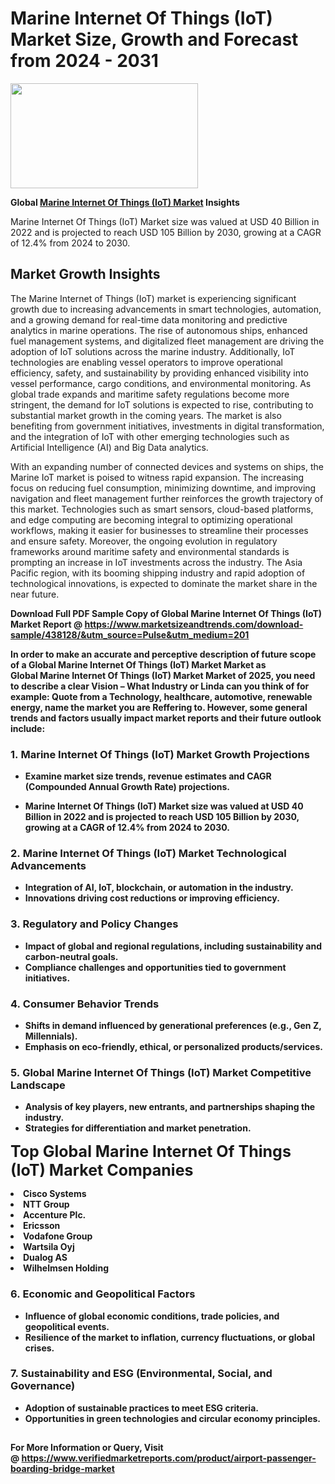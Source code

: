 <H1>Marine Internet Of Things (IoT) Market Size, Growth and Forecast from 2024 - 2031</H1><img class="aligncenter size-medium wp-image-584254" src="https://thirdeyenews.in/wp-content/uploads/2024/09/Global-Market-Research-300x168.jpeg" alt="" width="300" height="168" /><p><strong>Global&nbsp;<a href="https://www.marketsizeandtrends.com/download-sample/438128/&amp;utm_source=Pulse&amp;utm_medium=201">Marine Internet Of Things (IoT) Market</a> Insights</strong></p><p>Marine Internet Of Things (IoT) Market size was valued at USD 40 Billion in 2022 and is projected to reach USD 105 Billion by 2030, growing at a CAGR of 12.4% from 2024 to 2030.</p><p><h2>Market Growth Insights</h2> <p>The Marine Internet of Things (IoT) market is experiencing significant growth due to increasing advancements in smart technologies, automation, and a growing demand for real-time data monitoring and predictive analytics in marine operations. The rise of autonomous ships, enhanced fuel management systems, and digitalized fleet management are driving the adoption of IoT solutions across the marine industry. Additionally, IoT technologies are enabling vessel operators to improve operational efficiency, safety, and sustainability by providing enhanced visibility into vessel performance, cargo conditions, and environmental monitoring. As global trade expands and maritime safety regulations become more stringent, the demand for IoT solutions is expected to rise, contributing to substantial market growth in the coming years. The market is also benefiting from government initiatives, investments in digital transformation, and the integration of IoT with other emerging technologies such as Artificial Intelligence (AI) and Big Data analytics.</p> <p><strong></strong></p> <p>With an expanding number of connected devices and systems on ships, the Marine IoT market is poised to witness rapid expansion. The increasing focus on reducing fuel consumption, minimizing downtime, and improving navigation and fleet management further reinforces the growth trajectory of this market. Technologies such as smart sensors, cloud-based platforms, and edge computing are becoming integral to optimizing operational workflows, making it easier for businesses to streamline their processes and ensure safety. Moreover, the ongoing evolution in regulatory frameworks around maritime safety and environmental standards is prompting an increase in IoT investments across the industry. The Asia Pacific region, with its booming shipping industry and rapid adoption of technological innovations, is expected to dominate the market share in the near future.</p> <p><strong></p><p><span class=""><strong>Download Full PDF Sample Copy of Global Marine Internet Of Things (IoT) Market Report</strong> @ <a href="https://www.marketsizeandtrends.com/download-sample/438128/&amp;utm_source=Pulse&amp;utm_medium=201" target="_blank">https://www.marketsizeandtrends.com/download-sample/438128/&amp;utm_source=Pulse&amp;utm_medium=201</a></span></p><p>In order to make an accurate and perceptive description of future scope of a Global&nbsp;Marine Internet Of Things (IoT) Market Market as Global&nbsp;Marine Internet Of Things (IoT) Market Market of 2025, you need to describe a clear Vision &ndash; What Industry or Linda can you think of for example: Quote from a Technology, healthcare, automotive, renewable energy, name the market you are Reffering to. However, some general trends and factors usually impact market reports and their future outlook include:</p><h3>1.&nbsp;<strong>Marine Internet Of Things (IoT) Market Growth Projections</strong></h3><ul><li>Examine market size trends, revenue estimates and CAGR (Compounded Annual Growth Rate) projections.</li><li><p>Marine Internet Of Things (IoT) Market size was valued at USD 40 Billion in 2022 and is projected to reach USD 105 Billion by 2030, growing at a CAGR of 12.4% from 2024 to 2030.</p></li></ul><h3>2.&nbsp;<strong>Marine Internet Of Things (IoT) Market Technological Advancements</strong></h3><ul><li>Integration of AI, IoT, blockchain, or automation in the industry.</li><li>Innovations driving cost reductions or improving efficiency.</li></ul><h3>3.&nbsp;<strong>Regulatory and Policy Changes</strong></h3><ul><li>Impact of global and regional regulations, including sustainability and carbon-neutral goals.</li><li>Compliance challenges and opportunities tied to government initiatives.</li></ul><h3>4.&nbsp;<strong>Consumer Behavior Trends</strong></h3><ul><li>Shifts in demand influenced by generational preferences (e.g., Gen Z, Millennials).</li><li>Emphasis on eco-friendly, ethical, or personalized products/services.</li></ul><h3>5.&nbsp;<strong>Global Marine Internet Of Things (IoT) Market Competitive Landscape</strong></h3><ul><li>Analysis of key players, new entrants, and partnerships shaping the industry.</li><li>Strategies for differentiation and market penetration.</li></ul><p data-pm-slice="1 1 []"><span style="color: inherit; font-family: inherit; font-size: 25px;">Top Global Marine Internet Of Things (IoT) Market Companies</span></p><div class="" data-test-id=""><p><li>Cisco Systems</li><li> NTT Group</li><li> Accenture Plc.</li><li> Ericsson</li><li> Vodafone Group</li><li> Wartsila Oyj</li><li> Dualog AS</li><li> Wilhelmsen Holding</li></p></div><h3>6.&nbsp;<strong>Economic and Geopolitical Factors</strong></h3><ul><li>Influence of global economic conditions, trade policies, and geopolitical events.</li><li>Resilience of the market to inflation, currency fluctuations, or global crises.</li></ul><h3>7.&nbsp;<strong>Sustainability and ESG (Environmental, Social, and Governance)</strong></h3><ul><li>Adoption of sustainable practices to meet ESG criteria.</li><li>Opportunities in green technologies and circular economy principles.</li></ul><h2><strong style="font-size: 14px;">For More Information or Query, Visit @&nbsp;</strong><a style="background-color: #ffffff; font-size: 14px;" href="https://www.marketsizeandtrends.com/report/marine-internet-of-things-iot-market/" target="_blank">https://www.verifiedmarketreports.com/product/airport-passenger-boarding-bridge-market</a></h2>
